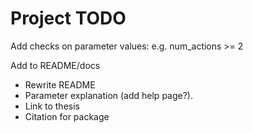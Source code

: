 # Project TODO

Add checks on parameter values: e.g. num_actions >= 2

Add to README/docs
- Rewrite README
- Parameter explanation (add help page?).
- Link to thesis
- Citation for package

